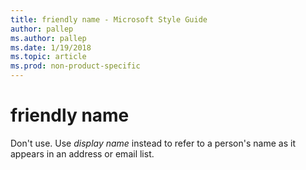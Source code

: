 ```yaml
---
title: friendly name - Microsoft Style Guide
author: pallep
ms.author: pallep
ms.date: 1/19/2018
ms.topic: article
ms.prod: non-product-specific
---
```


# friendly name

Don't use. Use *display name* instead to refer to a person's name as it appears in an address or email list.
